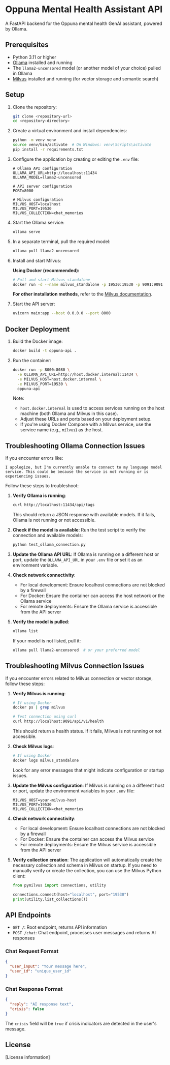 # Oppuna Mental Health Assistant API

A FastAPI backend for the Oppuna mental health GenAI assistant, powered by Ollama.

## Prerequisites

- Python 3.11 or higher
- [Ollama](https://ollama.ai/) installed and running
- The `llama2-uncensored` model (or another model of your choice) pulled in Ollama
- [Milvus](https://milvus.io/) installed and running (for vector storage and semantic search)

## Setup

1. Clone the repository:
   ```bash
   git clone <repository-url>
   cd <repository-directory>
   ```

2. Create a virtual environment and install dependencies:
   ```bash
   python -m venv venv
   source venv/bin/activate  # On Windows: venv\Scripts\activate
   pip install -r requirements.txt
   ```

3. Configure the application by creating or editing the `.env` file:
   ```
   # Ollama API configuration
   OLLAMA_API_URL=http://localhost:11434
   OLLAMA_MODEL=llama2-uncensored
   
   # API server configuration
   PORT=8000
   
   # Milvus configuration
   MILVUS_HOST=localhost
   MILVUS_PORT=19530
   MILVUS_COLLECTION=chat_memories
   ```

4. Start the Ollama service:
   ```bash
   ollama serve
   ```

5. In a separate terminal, pull the required model:
   ```bash
   ollama pull llama2-uncensored
   ```

6. Install and start Milvus:

   **Using Docker (recommended):**
   ```bash
   # Pull and start Milvus standalone
   docker run -d --name milvus_standalone -p 19530:19530 -p 9091:9091 milvusdb/milvus:v2.3.3 standalone
   ```

   **For other installation methods**, refer to the [Milvus documentation](https://milvus.io/docs/install_standalone-docker.md).

7. Start the API server:
   ```bash
   uvicorn main:app --host 0.0.0.0 --port 8000
   ```

## Docker Deployment

1. Build the Docker image:
   ```bash
   docker build -t oppuna-api .
   ```

2. Run the container:
   ```bash
   docker run -p 8000:8080 \
     -e OLLAMA_API_URL=http://host.docker.internal:11434 \
     -e MILVUS_HOST=host.docker.internal \
     -e MILVUS_PORT=19530 \
     oppuna-api
   ```

   Note: 
   - `host.docker.internal` is used to access services running on the host machine (both Ollama and Milvus in this case).
   - Adjust these URLs and ports based on your deployment setup.
   - If you're using Docker Compose with a Milvus service, use the service name (e.g., `milvus`) as the host.

## Troubleshooting Ollama Connection Issues

If you encounter errors like:

```
I apologize, but I'm currently unable to connect to my language model service. This could be because the service is not running or is experiencing issues.
```

Follow these steps to troubleshoot:

1. **Verify Ollama is running**:
   ```bash
   curl http://localhost:11434/api/tags
   ```
   This should return a JSON response with available models. If it fails, Ollama is not running or not accessible.

2. **Check if the model is available**:
   Run the test script to verify the connection and available models:
   ```bash
   python test_ollama_connection.py
   ```

3. **Update the Ollama API URL**:
   If Ollama is running on a different host or port, update the `OLLAMA_API_URL` in your `.env` file or set it as an environment variable.

4. **Check network connectivity**:
   - For local development: Ensure localhost connections are not blocked by a firewall
   - For Docker: Ensure the container can access the host network or the Ollama service
   - For remote deployments: Ensure the Ollama service is accessible from the API server

5. **Verify the model is pulled**:
   ```bash
   ollama list
   ```
   If your model is not listed, pull it:
   ```bash
   ollama pull llama2-uncensored  # or your preferred model
   ```

## Troubleshooting Milvus Connection Issues

If you encounter errors related to Milvus connection or vector storage, follow these steps:

1. **Verify Milvus is running**:
   ```bash
   # If using Docker
   docker ps | grep milvus
   
   # Test connection using curl
   curl http://localhost:9091/api/v1/health
   ```
   This should return a health status. If it fails, Milvus is not running or not accessible.

2. **Check Milvus logs**:
   ```bash
   # If using Docker
   docker logs milvus_standalone
   ```
   Look for any error messages that might indicate configuration or startup issues.

3. **Update the Milvus configuration**:
   If Milvus is running on a different host or port, update the environment variables in your `.env` file:
   ```
   MILVUS_HOST=your-milvus-host
   MILVUS_PORT=19530
   MILVUS_COLLECTION=chat_memories
   ```

4. **Check network connectivity**:
   - For local development: Ensure localhost connections are not blocked by a firewall
   - For Docker: Ensure the container can access the Milvus service
   - For remote deployments: Ensure the Milvus service is accessible from the API server

5. **Verify collection creation**:
   The application will automatically create the necessary collection and schema in Milvus on startup. If you need to manually verify or create the collection, you can use the Milvus Python client:
   ```python
   from pymilvus import connections, utility
   
   connections.connect(host="localhost", port="19530")
   print(utility.list_collections())
   ```

## API Endpoints

- `GET /`: Root endpoint, returns API information
- `POST /chat`: Chat endpoint, processes user messages and returns AI responses

### Chat Request Format

```json
{
  "user_input": "Your message here",
  "user_id": "unique_user_id"
}
```

### Chat Response Format

```json
{
  "reply": "AI response text",
  "crisis": false
}
```

The `crisis` field will be `true` if crisis indicators are detected in the user's message.

## License

[License information]